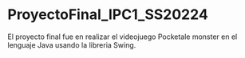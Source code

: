 # ProyectoFinal_IPC1_SS20224
El proyecto final fue en realizar el videojuego Pocketale monster en el lenguaje Java usando la libreria Swing.
